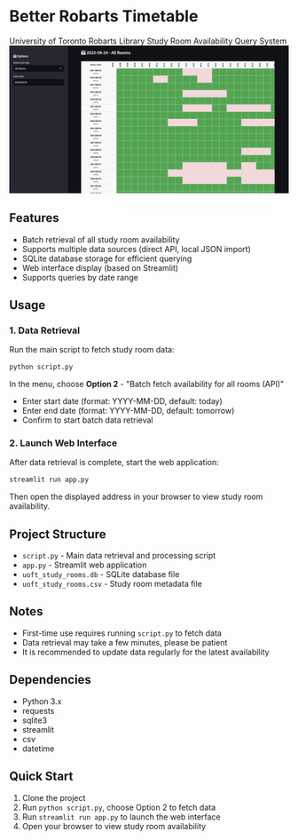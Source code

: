 # Better Robarts Timetable

University of Toronto Robarts Library Study Room Availability Query System
![alt text](image.png)
## Features

* Batch retrieval of all study room availability
* Supports multiple data sources (direct API, local JSON import)
* SQLite database storage for efficient querying
* Web interface display (based on Streamlit)
* Supports queries by date range

## Usage

### 1. Data Retrieval

Run the main script to fetch study room data:

```bash
python script.py
```

In the menu, choose **Option 2** - "Batch fetch availability for all rooms (API)"

* Enter start date (format: YYYY-MM-DD, default: today)
* Enter end date (format: YYYY-MM-DD, default: tomorrow)
* Confirm to start batch data retrieval

### 2. Launch Web Interface

After data retrieval is complete, start the web application:

```bash
streamlit run app.py
```

Then open the displayed address in your browser to view study room availability.

## Project Structure

* `script.py` - Main data retrieval and processing script
* `app.py` - Streamlit web application
* `uoft_study_rooms.db` - SQLite database file
* `uoft_study_rooms.csv` - Study room metadata file

## Notes

* First-time use requires running `script.py` to fetch data
* Data retrieval may take a few minutes, please be patient
* It is recommended to update data regularly for the latest availability

## Dependencies

* Python 3.x
* requests
* sqlite3
* streamlit
* csv
* datetime

## Quick Start

1. Clone the project
2. Run `python script.py`, choose Option 2 to fetch data
3. Run `streamlit run app.py` to launch the web interface
4. Open your browser to view study room availability
